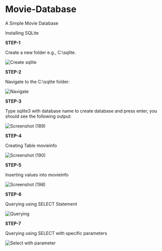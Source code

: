 # Movie-Database
A Simple Movie Database

Installing SQLite

**STEP-1**

Create a new folder e.g., C:\sqlite.

![Create sqlite](https://user-images.githubusercontent.com/42672656/139412969-bc72b552-622a-448c-b052-7590b475d7f7.PNG)

**STEP-2**

Navigate to the C:\sqlite folder:

![Navigate](https://user-images.githubusercontent.com/42672656/139413116-8acd1a63-5622-49c6-af71-e98249c82e87.PNG)

**STEP-3**

Type sqlite3 with database name to create database and press enter, you should see the following output:

![Screenshot (189)](https://user-images.githubusercontent.com/42672656/139413345-03128c47-1007-4042-b3a8-03d7fe576e20.png)

**STEP-4**

Creating Table movieinfo 

![Screenshot (190)](https://user-images.githubusercontent.com/42672656/139413767-8c651dca-ffc3-4c2d-be88-75d1df33d26a.png)

**STEP-5**

Inserting values into movieinfo

![Screenshot (198)](https://user-images.githubusercontent.com/42672656/139415507-53cfb292-3816-423b-84d5-18a5190a91e3.png)

**STEP-6**

Querying using SELECT Statement

![Querying](https://user-images.githubusercontent.com/42672656/139416663-772fb2bc-a340-4d8b-8c9b-2a913333e21a.PNG)

**STEP-7**

Querying using SELECT with specific parameters

![Select with parameter](https://user-images.githubusercontent.com/42672656/139417110-24dd3e57-6a07-45ac-b938-af60caf577cb.PNG)
